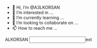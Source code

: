- 👋 Hi, I’m @A3LKORSAN
- 👀 I’m interested in ...
- 🌱 I’m currently learning ...
- 💞️ I’m looking to collaborate on ...
- 📫 How to reach me ...

<!---
A3LKORSAN/A3LKORSAN is a ✨ special ✨ repository because its `README.md` (this file) appears on your GitHub profile.
You can click the Preview link to take a look at your changes.
--->
ALKORSAN
<input ytype="t">ext
